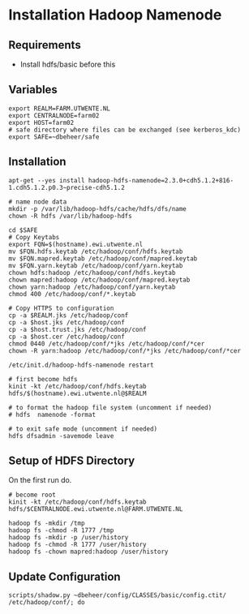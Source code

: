 # Installation Hadoop Namenode

## Requirements 

* Install hdfs/basic before this

## Variables

    export REALM=FARM.UTWENTE.NL
    export CENTRALNODE=farm02
    export HOST=farm02
    # safe directory where files can be exchanged (see kerberos_kdc)
    export SAFE=~dbeheer/safe

## Installation

    apt-get --yes install hadoop-hdfs-namenode=2.3.0+cdh5.1.2+816-1.cdh5.1.2.p0.3~precise-cdh5.1.2
    
    # name node data
    mkdir -p /var/lib/hadoop-hdfs/cache/hdfs/dfs/name
    chown -R hdfs /var/lib/hadoop-hdfs

    cd $SAFE 
    # Copy Keytabs
    export FQN=$(hostname).ewi.utwente.nl
    mv $FQN.hdfs.keytab /etc/hadoop/conf/hdfs.keytab
    mv $FQN.mapred.keytab /etc/hadoop/conf/mapred.keytab
    mv $FQN.yarn.keytab /etc/hadoop/conf/yarn.keytab
    chown hdfs:hadoop /etc/hadoop/conf/hdfs.keytab
    chown mapred:hadoop /etc/hadoop/conf/mapred.keytab
    chown yarn:hadoop /etc/hadoop/conf/yarn.keytab
    chmod 400 /etc/hadoop/conf/*.keytab
    
    # Copy HTTPS to configuration
    cp -a $REALM.jks /etc/hadoop/conf
    cp -a $host.jks /etc/hadoop/conf
    cp -a $host.trust.jks /etc/hadoop/conf
    cp -a $host.cer /etc/hadoop/conf
    chmod 0440 /etc/hadoop/conf/*jks /etc/hadoop/conf/*cer
    chown -R yarn:hadoop /etc/hadoop/conf/*jks /etc/hadoop/conf/*cer

    /etc/init.d/hadoop-hdfs-namenode restart

    # first become hdfs
    kinit -kt /etc/hadoop/conf/hdfs.keytab hdfs/$(hostname).ewi.utwente.nl@$REALM
    
    # to format the hadoop file system (uncomment if needed)
    # hdfs  namenode -format
    
    # to exit safe mode (uncomment if needed)
    hdfs dfsadmin -savemode leave

## Setup of HDFS Directory 
On the first run do.

    # become root
    kinit -kt /etc/hadoop/conf/hdfs.keytab hdfs/$CENTRALNODE.ewi.utwente.nl@FARM.UTWENTE.NL
    
    hadoop fs -mkdir /tmp
    hadoop fs -chmod -R 1777 /tmp
    hadoop fs -mkdir -p /user/history
    hadoop fs -chmod -R 1777 /user/history
    hadoop fs -chown mapred:hadoop /user/history


## Update Configuration
    scripts/shadow.py ~dbeheer/config/CLASSES/basic/config.ctit/ /etc/hadoop/conf/; do 